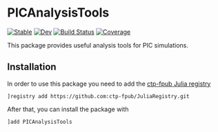 # PICAnalysisTools

[![Stable](https://img.shields.io/badge/docs-stable-blue.svg)](https://SebastianM-C.github.io/PICAnalysisTools.jl/stable)
[![Dev](https://img.shields.io/badge/docs-dev-blue.svg)](https://SebastianM-C.github.io/PICAnalysisTools.jl/dev)
[![Build Status](https://github.com/SebastianM-C/PICAnalysisTools.jl/workflows/CI/badge.svg)](https://github.com/SebastianM-C/PICAnalysisTools.jl/actions)
[![Coverage](https://codecov.io/gh/SebastianM-C/PICAnalysisTools.jl/branch/master/graph/badge.svg)](https://codecov.io/gh/SebastianM-C/PICAnalysisTools.jl)

This package provides useful analysis tools for PIC simulations.
## Installation

In order to use this package you need to add the [ctp-fpub Julia registry](https://github.com/ctp-fpub/JuliaRegistry)
```
]registry add https://github.com:ctp-fpub/JuliaRegistry.git
```

After that, you can install the package with
```
]add PICAnalysisTools
```
